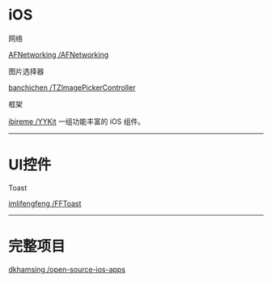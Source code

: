 # iOS

网络

[AFNetworking /AFNetworking](https://github.com/AFNetworking/AFNetworking)

图片选择器

[banchichen /TZImagePickerController](https://github.com/banchichen/TZImagePickerController)

框架

[ibireme /YYKit](https://github.com/ibireme/YYKit)                                             一组功能丰富的 iOS 组件。

---

# UI控件

Toast

[imlifengfeng /FFToast](https://github.com/imlifengfeng/FFToast)

---

# 完整项目

[dkhamsing /open-source-ios-apps](https://github.com/dkhamsing/open-source-ios-apps)



